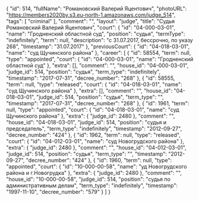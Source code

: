{
    "id": 514,
    "fullName": "Романовский Валерий Яцентович",
    "photoURL": "https://members2020by.s3.eu-north-1.amazonaws.com/judge_514",
    "tags": [
        "criminal"
    ],
    "comment": "",
    "layout": "judge",
    "title": "Судья Романовский Валерий Яцентович",
    "court": {
        "id": "04-000-03-01",
        "name": "Гродненский областной суд",
        "position": "судья",
        "termType": "indefinitely",
        "term": null,
        "description": "c 31.07.2017, бессрочно, по указу 268",
        "timestamp": "31.07.2017"
    },
    "previousCourt": {
        "id": "04-018-03-01",
        "name": "суд Щучинского района"
    },
    "career": [
        {
            "id": 58554,
            "term": null,
            "type": "appointed",
            "court": {
                "id": "04-000-03-01",
                "name": "Гродненский областной суд"
            },
            "extra": [],
            "comment": "",
            "house_id": "04-000-03-01",
            "judge_id": 514,
            "position": "судья",
            "term_type": "indefinitely",
            "timestamp": "2017-07-31",
            "decree_number": "268"
        },
        {
            "id": 58555,
            "term": null,
            "type": "released",
            "court": {
                "id": "04-018-03-01",
                "name": "суд Щучинского района"
            },
            "extra": [],
            "comment": "",
            "house_id": "04-018-03-01",
            "judge_id": 514,
            "position": "судья",
            "term_type": "",
            "timestamp": "2017-07-31",
            "decree_number": "268"
        },
        {
            "id": 1961,
            "term": null,
            "type": "appointed",
            "court": {
                "id": "04-018-03-01",
                "name": "суд Щучинского района"
            },
            "extra": {
                "judge_id": 2480
            },
            "comment": "",
            "house_id": "04-018-03-01",
            "judge_id": 514,
            "position": "судья и председатель",
            "term_type": "indefinitely",
            "timestamp": "2012-09-27",
            "decree_number": "424"
        },
        {
            "id": 1962,
            "term": null,
            "type": "released",
            "court": {
                "id": "04-012-03-01",
                "name": "суд Новогрудского района"
            },
            "extra": {
                "judge_id": 2480
            },
            "comment": "",
            "house_id": "04-012-03-01",
            "judge_id": 514,
            "position": "судья",
            "term_type": "",
            "timestamp": "2012-09-27",
            "decree_number": "424"
        },
        {
            "id": 1960,
            "term": null,
            "type": "appointed",
            "court": {
                "id": "10-000-00-58",
                "name": "уд Новогрудского района и г.Новогрудка"
            },
            "extra": {
                "judge_id": 2480
            },
            "comment": "",
            "house_id": "10-000-00-58",
            "judge_id": 514,
            "position": "судья по административным делам",
            "term_type": "indefinitely",
            "timestamp": "1997-11-10",
            "decree_number": "579"
        }
    ]
}